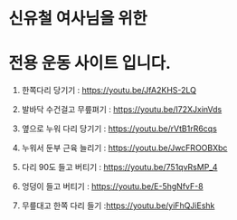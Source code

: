 # 신유철 여사님을 위한 
# 전용 운동 사이트 입니다. 

1. 한쪽다리 당기기 : https://youtu.be/JfA2KHS-2LQ


2. 발바닥 수건걸고 무릎펴기 : https://youtu.be/I72XJxinVds


3. 옆으로 누워 다리 당기기 : https://youtu.be/rVtB1rR6cqs


4. 누워서 둔부 근육 늘리기 : https://youtu.be/JwcFROOBXbc


5. 다리 90도 들고 버티기 : https://youtu.be/751qvRsMP_4


6. 엉덩이 들고 버티기 : https://youtu.be/E-5hgNfvF-8


7. 무릎대고 한쪽 다리 들기 :https://youtu.be/yiFhQJiEshk

